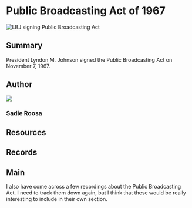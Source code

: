 # Public Broadcasting Act of 1967

![LBJ signing Public Broadcasting Act](https://s3.amazonaws.com/americanarchive.org/exhibits/AAPB_Exhibit_StationHistories_image3.jpg)

## Summary

President Lyndon M. Johnson signed the Public Broadcasting Act on November 7, 1967.

## Author

<img class="img-circle" src="https://s3.amazonaws.com/americanarchive.org/staff/Staff_Roosa.jpg"/>

### Sadie Roosa

## Resources

## Records

## Main

I also have come across a few recordings about the Public Broadcasting Act. I need to track them down again, but I think that these would be really interesting to include in their own section. 

